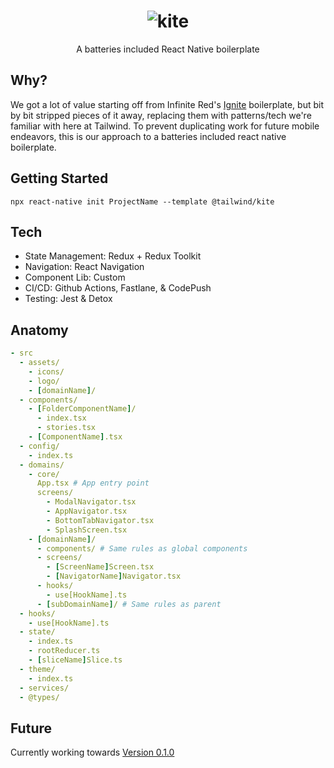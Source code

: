 <h1 align="center">
  <img src="https://camo.githubusercontent.com/9918e4bb6372060094f6ee90ea0622f59133fa0d693dd3f72b2a33bc4d07aeea/68747470733a2f2f692e696d6775722e636f6d2f65385633464c7a2e706e67" alt="kite" />
</h1>
<div align="center">
  A batteries included React Native boilerplate
</div>

## Why?

<!--- Explain why we made this project -->

We got a lot of value starting off from Infinite Red's [Ignite](https://github.com/infinitered/ignite) boilerplate, but bit by bit stripped pieces of it away, replacing them with patterns/tech we're familiar with here at Tailwind. To prevent duplicating work for future mobile endeavors, this is our approach to a batteries included react native boilerplate.

## Getting Started

<!--- How to fork and set up the project -->
```
npx react-native init ProjectName --template @tailwind/kite
```

## Tech

<!--- Technologies used -->

- State Management: Redux + Redux Toolkit
- Navigation: React Navigation
- Component Lib: Custom
- CI/CD: Github Actions, Fastlane, & CodePush
- Testing: Jest & Detox

## Anatomy

<!--- Project Organization -->

```yml
- src
  - assets/
    - icons/
    - logo/
    - [domainName]/
  - components/
    - [FolderComponentName]/
      - index.tsx
      - stories.tsx
    - [ComponentName].tsx
  - config/
    - index.ts
  - domains/
    - core/
      App.tsx # App entry point
      screens/
        - ModalNavigator.tsx
        - AppNavigator.tsx
        - BottomTabNavigator.tsx
        - SplashScreen.tsx
    - [domainName]/
      - components/ # Same rules as global components
      - screens/
        - [ScreenName]Screen.tsx
        - [NavigatorName]Navigator.tsx
      - hooks/
        - use[HookName].ts
      - [subDomainName]/ # Same rules as parent
  - hooks/
    - use[HookName].ts
  - state/
    - index.ts
    - rootReducer.ts
    - [sliceName]Slice.ts
  - theme/
    - index.ts
  - services/
  - @types/
```

## Future

<!--- Future plans for this project -->
Currently working towards [Version 0.1.0](https://github.com/tailwind/kite/projects/1)
